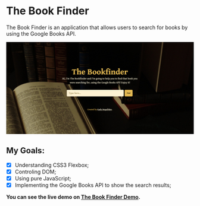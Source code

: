 # The Book Finder

The Book Finder is an application that allows users to search for books by using the Google Books API.

![](screen-capture.png)

## My Goals:
- [x] Understanding CSS3 Flexbox;
- [x] Controling DOM;
- [x] Using pure JavaScript;
- [x] Implementing the Google Books API to show the search results;

**You can see the live demo on [The Book Finder Demo](https://the-book-finder.vercel.app/).**
